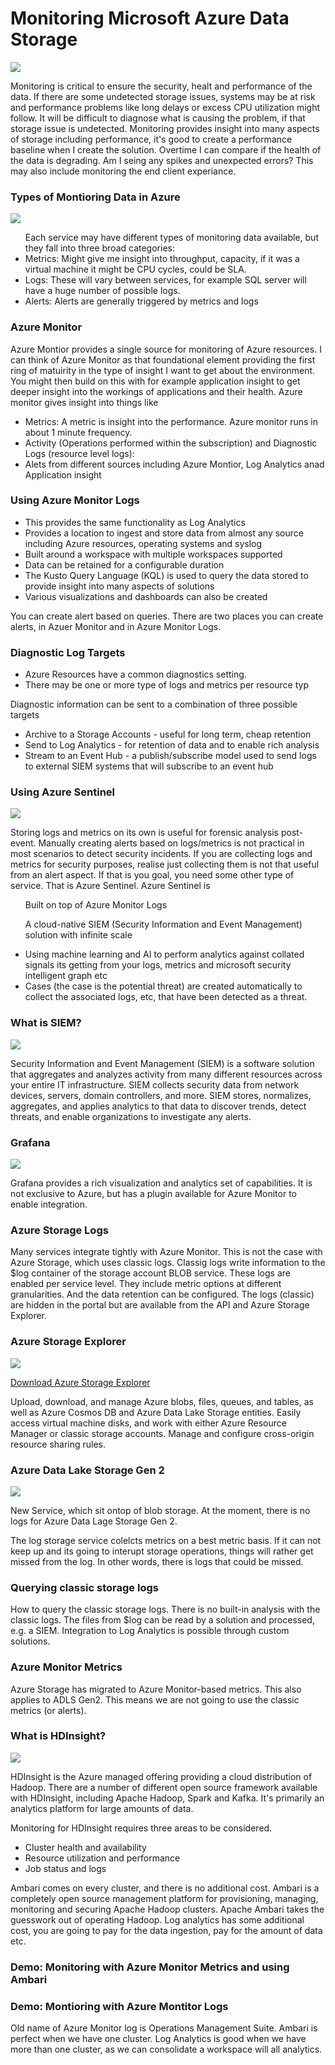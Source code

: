 
<h1> Monitoring Microsoft Azure Data Storage </h1>

<img src="https://docs.microsoft.com/sv-se/azure/azure-monitor/insights/media/monitor-azure-resource/metrics.png">


<p> Monitoring is critical to ensure the security, healt and performance of the data. If there are some undetected storage issues, systems may be at risk and performance problems like long delays or excess CPU utilization might follow. It will be difficult to diagnose what is causing the problem, if that storage issue is undetected. Monitoring provides insight into many aspects of storage including performance, it's good to create a performance baseline when I create the solution. Overtime I can compare if the health of the data is degrading. Am I seing any spikes and unexpected errors? This may also include monitoring the end client experiance. </p>

<h3> Types of Montioring Data in Azure </h3>
<img src="https://www.systemcenterautomation.com/wp-content/uploads/2020/01/azure_monitor_twitter.png">
<ul>
 Each service may have different types of monitoring data available, but they fall into three broad categories:
  <li> Metrics: Might give me insight into throughput, capacity, if it was a virtual machine it might be CPU cycles, could be SLA.  </li>
   <li> Logs: These will vary between services, for example SQL server will have a huge number of possible logs. </li>
  <li> Alerts: Alerts are generally  triggered by metrics and logs </li>
  </ul>
  
  <h3> Azure Monitor </h3>
  <p> Azure Montior provides a single source for monitoring of Azure resources. I can think of Azure Monitor as that foundational element providing the first ring of matuirity in the type of insight I want to get about the environment. You might then build on this with for example application insight to get deeper insight into the workings of applications and their health. Azure monitor gives insight into things like
  <ul> 
    <li>Metrics: A metric is insight into the performance. Azure monitor runs in about 1 minute frequency. </li> 
    <li> Activity (Operations performed within the subscription) and Diagnostic Logs (resource level logs):</li> 
    <li> Alets from different sources including Azure Montior, Log Analytics anad Application insight</li> 
  </ul>

<h3> Using Azure Monitor Logs </h3>
<ul>
 <li> This provides the same functionality as Log Analytics</li>
 <li> Provides a location to ingest and store data from almost any source including Azure resources, operating systems and syslog </li>
 <li> Built around a workspace with multiple workspaces supported</li>
 <li> Data can be retained for a configurable duration</li>
 <li> The Kusto Query Language (KQL) is used to query the data stored to provide insight into many aspects of solutions </li>
 <li> Various visualizations and dashboards can also be created </li>
 </ul>
 
 <p> You can create alert based on queries. There are two places you can create alerts, in Azuer Monitor and in Azure Monitor Logs. </p> 
 
 <h3> Diagnostic Log Targets </h3>
 <ul>
 <li> Azure Resources have a common diagnostics setting. </li>
 <li> There may be one or more type of logs and metrics per resource typ </li>
 </ul>
 
 <p> Diagnostic information can be sent to a combination of three possible targets </p>
 <ul>
 <li> Archive to a Storage Accounts - useful for long term, cheap retention </li>
 <li> Send to Log Analytics - for retention of data and to enable rich analysis </li>
 <li> Stream to an Event Hub - a publish/subscribe model used to send logs to external SIEM systems that will subscribe to an event hub</li>
 </ul>
 
 <h3> Using Azure Sentinel </h3>
<img src="https://www.systemcenterautomation.com/wp-content/uploads/2020/05/azure-sentinel-twitter.png"> 

 <p> Storing logs and metrics on its own is useful for forensic analysis post-event. Manually creating alerts based on logs/metrics is not practical in most scenarios to detect security incidents. If you are collecting logs and metrics for security purposes, realise just collecting them is not that useful from an alert aspect. If that is you goal, you need some other type of service. That is Azure Sentinel. Azure Sentinel is 
<ul> 
 <p> Built on top of Azure Monitor Logs </li>
 <p> A cloud-native SIEM (Security Information and Event Management) solution with infinite scale </li>
 <li> Using machine learning and AI to perform analytics against collated signals its getting from your logs, metrics and microsoft security intelligent graph etc</li>
 <li> Cases (the case is the potential threat) are created automatically to collect the associated logs, etc, that have been detected as a threat.
 </ul></p>

<h3> What is SIEM? </h3>

<img src="https://blogvaronis2.wpengine.com/wp-content/uploads/2019/06/siem-process-2.png">

<p> Security Information and Event Management (SIEM) is a software solution that aggregates and analyzes activity from many different resources across your entire IT infrastructure. SIEM collects security data from network devices, servers, domain controllers, and more. SIEM stores, normalizes, aggregates, and applies analytics to that data to discover trends, detect threats, and enable organizations to investigate any alerts. </p>

<h3> Grafana </h3>
<img src="https://upload.wikimedia.org/wikipedia/commons/9/9d/Grafana_logo.png">
 
<p> Grafana provides a rich visualization and analytics set of capabilities. It is not exclusive to Azure, but has a plugin available for Azure Monitor to enable integration.  </p>


<h3> Azure Storage Logs </h3>

<p> Many services integrate tightly with Azure Monitor. This is not the case with Azure Storage, which uses classic logs. Classig logs write information to the $log container of the storage account BLOB service. These logs are enabled per service level. They include metric options at different granularities. And the data retention can be configured. The logs (classic) are hidden in the portal but are available from the API and Azure Storage Explorer. </p>


<h3> Azure Storage Explorer </h3>
<img src="https://dashboard.snapcraft.io/site_media/appmedia/2019/11/storage-explorer.png">

<a href="https://azure.microsoft.com/en-us/features/storage-explorer/"> Download Azure Storage Explorer </a>

<p> Upload, download, and manage Azure blobs, files, queues, and tables, as well as Azure Cosmos DB and Azure Data Lake Storage entities. Easily access virtual machine disks, and work with either Azure Resource Manager or classic storage accounts. Manage and configure cross-origin resource sharing rules. </p>


<h3> Azure Data Lake Storage Gen 2 </h3>

<img src="https://miro.medium.com/max/1078/1*IQ4oFJQaQJGgHS-h0M1fxw.png">
<p> New Service, which sit ontop of blob storage. At the moment, there is no logs for Azure Data Lage Storage Gen 2. </p>

<p> The log storage service colelcts metrics on a best metric basis. If it can not keep up and its going to interupt storage operations, things will rather get missed from the log. In other words, there is logs that could be missed. </p>

<h3> Querying classic storage logs </h3>

<p> How to query the classic storage logs. There is no built-in analysis with the classic logs. The files from $log can be read by a solution and processed, e.g. a SIEM. Integration to Log Analytics is possible through custom solutions. </p>


<h3> Azure Monitor Metrics </h3>
<p> Azure Storage has migrated to Azure Monitor-based metrics. This also applies to ADLS Gen2. This means we are not going to use the classic metrics (or alerts).


<h3> What is HDInsight? </h3>

<img src="https://apifriends.com/wp-content/uploads/2018/05/HDInsightsDetails.png">

<p> HDInsight is the Azure managed offering providing a cloud distribution of Hadoop. There are a number of different open source framework available with HDInsight, including Apache Hadoop, Spark and Kafka. It's primarily an analytics platform for large amounts of data.  </p>

<p> Monitoring for HDInsight requires three areas to be considered. </p>
<ul>
 <li> Cluster health and availability </li>
 <li> Resource utilization and performance</li>
 <li> Job status and logs</li>
</ul>

<p> Ambari comes on every cluster, and there is no additional cost. Ambari is a completely open source management platform for provisioning, managing, monitoring and securing Apache Hadoop clusters. Apache Ambari takes the guesswork out of operating Hadoop. Log analytics has some additional cost, you are going to pay for the data ingestion, pay for the amount of data etc. </p>

<h3> Demo: Monitoring with Azure Monitor Metrics and using Ambari </h3>

<h3> Demo: Montioring with Azure Montitor Logs </h3>

<p> Old name of Azure Monitor log is Operations Management Suite. Ambari is perfect when we have one cluster. Log Analytics is good when we have more than one cluster, as we can consolidate a workspace will all analytics. </p>

